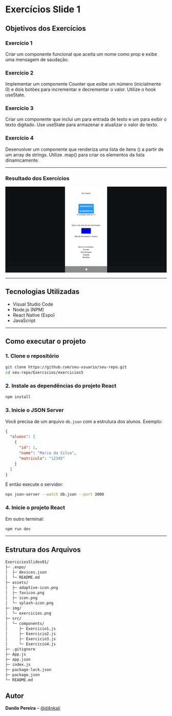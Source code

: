 # Exercícios Slide 1 

## Objetivos dos Exercícios

### Exercício 1

Criar um componente funcional que aceita um nome como prop e exibe uma mensagem de saudação.

### Exercício 2

Implementar um componente Counter que exibe um número (inicialmente 0) e dois botões para incrementar e decrementar o valor. Utilize o hook useState.

### Exercício 3

Criar um componente que inclui um <TextInput> para entrada de texto e um <Text> para exibir o texto digitado. Use useState para armazenar e atualizar o valor do texto.

### Exercício 4

Desenvolver um componente que renderiza uma lista de itens (<Text>) a partir de um array de strings. Utilize .map() para criar os elementos da lista dinamicamente.

---

### Resultado dos Exercícios

![Resultado dos Exercícios ](./img/exercicios.png)

---

## Tecnologias Utilizadas

- Visual Studio Code  
- Node.js (NPM)  
- React Native (Expo)  
- JavaScript

---

## Como executar o projeto

### 1. Clone o repositório

```bash
git clone https://github.com/seu-usuario/seu-repo.git
cd seu-repo/Exercicios/exercicios5
```

### 2. Instale as dependências do projeto React

```bash
npm install
```

### 3. Inicie o JSON Server

Você precisa de um arquivo `db.json` com a estrutura dos alunos. Exemplo:

```json
{
  "alunos": [
    {
      "id": 1,
      "nome": "Maria da Silva",
      "matricula": "12345"
    }
  ]
}
```

E então execute o servidor:

```bash
npx json-server --watch db.json --port 3000
```

### 4. Inicie o projeto React

Em outro terminal:

```bash
npm run dev
```

---

## Estrutura dos Arquivos

```
ExerciciosSlides01/
├─ .expo/
│  ├─ devices.json
│  └─ README.md
├─ assets/
│  ├─ adaptive-icon.png
│  ├─ favicon.png
│  ├─ icon.png
│  └─ splash-icon.png
├─ img/
│  └─ exercicios.png
├─ src/
│  └─ components/
│     ├─ Exercicio1.js
│     ├─ Exercicio2.js
│     ├─ Exercicio3.js
│     └─ Exercicio4.js
├─ .gitignore
├─ App.js
├─ app.json
├─ index.js
├─ package-lock.json
├─ package.json
└─ README.md
```

## Autor

**Danilo Pereira** – [@d4nkali](https://github.com/d4nkali)
